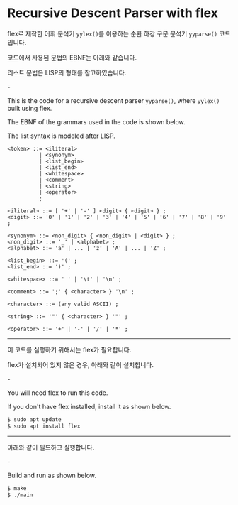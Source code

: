 # Recursive Descent Parser with flex

flex로 제작한 어휘 분석기 `yylex()`를 이용하는 순환 하강 구문 분석기 `yyparse()` 코드입니다.

코드에서 사용된 문법의 EBNF는 아래와 같습니다.

리스트 문법은 LISP의 형태를 참고하였습니다.

\-

This is the code for a recursive descent parser `yyparse()`, where `yylex()` built using flex.

The EBNF of the grammars used in the code is shown below.

The list syntax is modeled after LISP.

```EBNF
<token> ::= <iliteral>
          | <synonym>
          | <list_begin>
          | <list_end>
          | <whitespace>
          | <comment>
          | <string>
          | <operator>
          ;

<iliteral> ::= [ '+' | '-' ] <digit> { <digit> } ;
<digit> ::= '0' | '1' | '2' | '3' | '4' | '5' | '6' | '7' | '8' | '9' ;

<synonym> ::= <non_digit> { <non_digit> | <digit> } ;
<non_digit> ::= '_' | <alphabet> ;
<alphabet> ::= 'a' | ... | 'z' | 'A' | ... | 'Z' ;

<list_begin> ::= '(' ;
<list_end> ::= ')' ;

<whitespace> ::= ' ' | '\t' | '\n' ;

<comment> ::= ';' { <character> } '\n' ;

<character> ::= (any valid ASCII) ;

<string> ::= '"' { <character> } '"' ;

<operator> ::= '+' | '-' | '/' | '*' ;

```

---

이 코드를 실행하기 위해서는 flex가 필요합니다.

flex가 설치되어 있지 않은 경우, 아래와 같이 설치합니다.

\-

You will need flex to run this code.

If you don't have flex installed, install it as shown below.

```Bash
$ sudo apt update
$ sudo apt install flex

```

---

아래와 같이 빌드하고 실행합니다.

\-

Build and run as shown below.

```Bash
$ make
$ ./main

```
